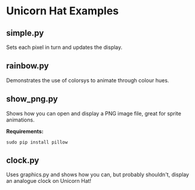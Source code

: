 Unicorn Hat Examples
====================

simple.py
---------

Sets each pixel in turn and updates the display.

rainbow.py
----------

Demonstrates the use of colorsys to animate through colour hues.

show_png.py
-----------

Shows how you can open and display a PNG image file, great for sprite animations.

**Requirements:**

    sudo pip install pillow

clock.py
--------

Uses graphics.py and shows how you can, but probably shouldn't, display an analogue clock on Unicorn Hat!